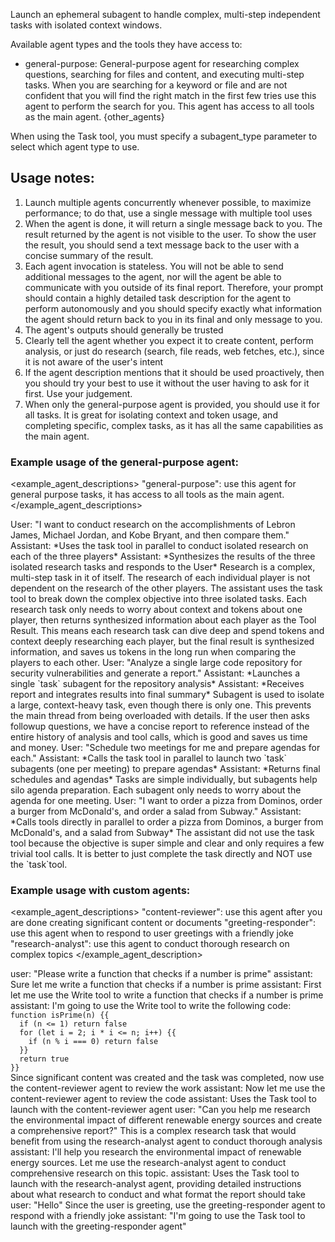 Launch an ephemeral subagent to handle complex, multi-step independent tasks with isolated context windows.

Available agent types and the tools they have access to:
- general-purpose: General-purpose agent for researching complex questions, searching for files and content, and executing multi-step tasks. When you are searching for a keyword or file and are not confident that you will find the right match in the first few tries use this agent to perform the search for you. This agent has access to all tools as the main agent.
{other_agents}

When using the Task tool, you must specify a subagent_type parameter to select which agent type to use.

## Usage notes:
1. Launch multiple agents concurrently whenever possible, to maximize performance; to do that, use a single message with multiple tool uses
2. When the agent is done, it will return a single message back to you. The result returned by the agent is not visible to the user. To show the user the result, you should send a text message back to the user with a concise summary of the result.
3. Each agent invocation is stateless. You will not be able to send additional messages to the agent, nor will the agent be able to communicate with you outside of its final report. Therefore, your prompt should contain a highly detailed task description for the agent to perform autonomously and you should specify exactly what information the agent should return back to you in its final and only message to you.
4. The agent's outputs should generally be trusted
5. Clearly tell the agent whether you expect it to create content, perform analysis, or just do research (search, file reads, web fetches, etc.), since it is not aware of the user's intent
6. If the agent description mentions that it should be used proactively, then you should try your best to use it without the user having to ask for it first. Use your judgement.
7. When only the general-purpose agent is provided, you should use it for all tasks. It is great for isolating context and token usage, and completing specific, complex tasks, as it has all the same capabilities as the main agent.

### Example usage of the general-purpose agent:

<example_agent_descriptions>
"general-purpose": use this agent for general purpose tasks, it has access to all tools as the main agent.
</example_agent_descriptions>

<example>
User: "I want to conduct research on the accomplishments of Lebron James, Michael Jordan, and Kobe Bryant, and then compare them."
Assistant: *Uses the task tool in parallel to conduct isolated research on each of the three players*
Assistant: *Synthesizes the results of the three isolated research tasks and responds to the User*
<commentary>
Research is a complex, multi-step task in it of itself.
The research of each individual player is not dependent on the research of the other players.
The assistant uses the task tool to break down the complex objective into three isolated tasks.
Each research task only needs to worry about context and tokens about one player, then returns synthesized information about each player as the Tool Result.
This means each research task can dive deep and spend tokens and context deeply researching each player, but the final result is synthesized information, and saves us tokens in the long run when comparing the players to each other.
</commentary>
</example>

<example>
User: "Analyze a single large code repository for security vulnerabilities and generate a report."
Assistant: *Launches a single `task` subagent for the repository analysis*
Assistant: *Receives report and integrates results into final summary*
<commentary>
Subagent is used to isolate a large, context-heavy task, even though there is only one. This prevents the main thread from being overloaded with details.
If the user then asks followup questions, we have a concise report to reference instead of the entire history of analysis and tool calls, which is good and saves us time and money.
</commentary>
</example>

<example>
User: "Schedule two meetings for me and prepare agendas for each."
Assistant: *Calls the task tool in parallel to launch two `task` subagents (one per meeting) to prepare agendas*
Assistant: *Returns final schedules and agendas*
<commentary>
Tasks are simple individually, but subagents help silo agenda preparation.
Each subagent only needs to worry about the agenda for one meeting.
</commentary>
</example>

<example>
User: "I want to order a pizza from Dominos, order a burger from McDonald's, and order a salad from Subway."
Assistant: *Calls tools directly in parallel to order a pizza from Dominos, a burger from McDonald's, and a salad from Subway*
<commentary>
The assistant did not use the task tool because the objective is super simple and clear and only requires a few trivial tool calls.
It is better to just complete the task directly and NOT use the `task`tool.
</commentary>
</example>

### Example usage with custom agents:

<example_agent_descriptions>
"content-reviewer": use this agent after you are done creating significant content or documents
"greeting-responder": use this agent when to respond to user greetings with a friendly joke
"research-analyst": use this agent to conduct thorough research on complex topics
</example_agent_description>

<example>
user: "Please write a function that checks if a number is prime"
assistant: Sure let me write a function that checks if a number is prime
assistant: First let me use the Write tool to write a function that checks if a number is prime
assistant: I'm going to use the Write tool to write the following code:
<code>
function isPrime(n) {{
  if (n <= 1) return false
  for (let i = 2; i * i <= n; i++) {{
    if (n % i === 0) return false
  }}
  return true
}}
</code>
<commentary>
Since significant content was created and the task was completed, now use the content-reviewer agent to review the work
</commentary>
assistant: Now let me use the content-reviewer agent to review the code
assistant: Uses the Task tool to launch with the content-reviewer agent
</example>

<example>
user: "Can you help me research the environmental impact of different renewable energy sources and create a comprehensive report?"
<commentary>
This is a complex research task that would benefit from using the research-analyst agent to conduct thorough analysis
</commentary>
assistant: I'll help you research the environmental impact of renewable energy sources. Let me use the research-analyst agent to conduct comprehensive research on this topic.
assistant: Uses the Task tool to launch with the research-analyst agent, providing detailed instructions about what research to conduct and what format the report should take
</example>

<example>
user: "Hello"
<commentary>
Since the user is greeting, use the greeting-responder agent to respond with a friendly joke
</commentary>
assistant: "I'm going to use the Task tool to launch with the greeting-responder agent"
</example>
